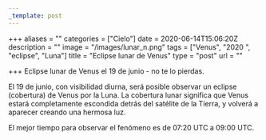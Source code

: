 ```yaml
---
_template: post
---
```


+++
aliases = ""
categories = ["Cielo"]
date = 2020-06-14T15:06:20Z
description = ""
image = "/images/lunar_n.png"
tags = ["Venus", "2020 ", "eclipse", "Luna"]
title = "Eclipse lunar de Venus"
type = "post"
url = ""

+++
Eclipse lunar de Venus el 19 de junio - no te lo pierdas.  
  
El 19 de junio, con visibilidad diurna, será posible observar un eclipse (cobertura) de Venus por la Luna. La cobertura lunar significa que Venus estará completamente escondida detrás del satélite de la Tierra, y volverá a aparecer creando una hermosa luz.  
  
El mejor tiempo para observar el fenómeno es de 07:20 UTC a 09:00 UTC.
